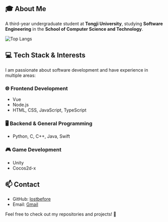 ## 🎓 About Me
A third-year undergraduate student at **Tongji University**, studying **Software Engineering** in the **School of Computer Science and Technology**.

![Top Langs](https://github-readme-stats.vercel.app/api/top-langs/?username=lostbefore)

## 💻 Tech Stack & Interests
I am passionate about software development and have experience in multiple areas:

### 🌐 Frontend Development
- Vue
- Node.js
- HTML, CSS, JavaScript, TypeScript

### 🖥 Backend & General Programming
- Python, C, C++, Java, Swift

### 🎮 Game Development
- Unity
- Cocos2d-x

## 📫 Contact
- GitHub: [lostbefore](https://github.com/lostbefore)
- Email: [Gmail](lostbefore1129@gmail.com)

Feel free to check out my repositories and projects! 🚀





